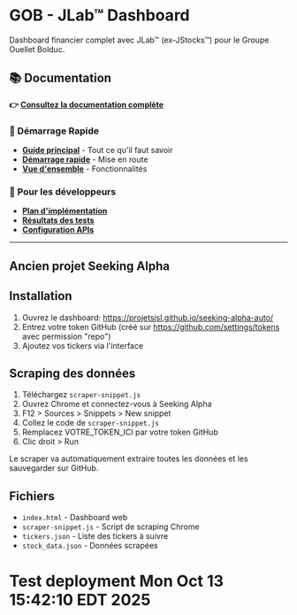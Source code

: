 ﻿# GOB - JLab™ Dashboard

Dashboard financier complet avec JLab™ (ex-JStocks™) pour le Groupe Ouellet Bolduc.

## 📚 Documentation

**👉 [Consultez la documentation complète](./docs/README.md)**

### 🚀 Démarrage Rapide
- **[Guide principal](./docs/user-guides/LISEZ_MOI_AU_REVEIL.md)** - Tout ce qu'il faut savoir
- **[Démarrage rapide](./docs/user-guides/DEMARRAGE_RAPIDE.md)** - Mise en route
- **[Vue d'ensemble](./docs/user-guides/TOUT_EN_UN_COUP_D_OEIL.md)** - Fonctionnalités

### 🔧 Pour les développeurs
- **[Plan d'implémentation](./docs/technical/COMPLETE_IMPLEMENTATION_PLAN.md)**
- **[Résultats des tests](./docs/technical/TEST_RESULTS.md)**
- **[Configuration APIs](./docs/api/CONFIGURATION_CLES_API.md)**

---

## Ancien projet Seeking Alpha

## Installation

1. Ouvrez le dashboard: https://projetsjsl.github.io/seeking-alpha-auto/
2. Entrez votre token GitHub (créé sur https://github.com/settings/tokens avec permission "repo")
3. Ajoutez vos tickers via l'interface

## Scraping des données

1. Téléchargez `scraper-snippet.js`
2. Ouvrez Chrome et connectez-vous à Seeking Alpha
3. F12 > Sources > Snippets > New snippet
4. Collez le code de `scraper-snippet.js`
5. Remplacez VOTRE_TOKEN_ICI par votre token GitHub
6. Clic droit > Run

Le scraper va automatiquement extraire toutes les données et les sauvegarder sur GitHub.

## Fichiers

- `index.html` - Dashboard web
- `scraper-snippet.js` - Script de scraping Chrome
- `tickers.json` - Liste des tickers à suivre
- `stock_data.json` - Données scrapées
# Test deployment Mon Oct 13 15:42:10 EDT 2025
